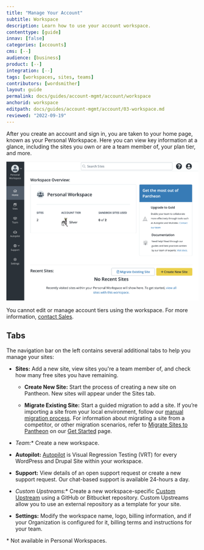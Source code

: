 ```yaml
---
title: "Manage Your Account"
subtitle: Workspace
description: Learn how to use your account workspace.
contenttype: [guide]
innav: [false]
categories: [accounts]
cms: [--]
audience: [business]
product: [--]
integration: [--]
tags: [workspaces, sites, teams]
contributors: [wordsmither]
layout: guide
permalink: docs/guides/account-mgmt/account/workspace
anchorid: workspace
editpath: docs/guides/account-mgmt/account/03-workspace.md
reviewed: "2022-09-19"
---
```


After you create an account and sign in, you are taken to your home page, known as your Personal Workspace.  Here you can view key information at a glance, including the sites you own or are a team member of, your plan tier, and more.

![A screenshot of the new Dashboard homepage with Workspace Overview](../../../../images/dashboard/new-dashboard/workspace-overview.png)

<Alert title="Note" type="info" >

You cannot edit or manage account tiers using the workspace. For more information, [contact Sales](https://pantheon.io/contact-us).

</Alert>

## Tabs

The navigation bar on the left contains several additional tabs to help you manage your sites:

- **Sites:** Add a new site, view sites you're a team member of, and check how many free sites you have remaining.

  - **Create New Site:** Start the process of creating a new site on Pantheon. New sites will appear under the Sites tab.

  - **Migrate Existing Site:** Start a guided migration to add a site. If you’re importing a site from your local environment, follow our [manual migration process](/migrate-manual).  For information about migrating a site from a competitor, or other migration scenarios, refer to [Migrate Sites to Pantheon](/guides/guided/) on our [Get Started](/get-started) page.

- **Team*:** Create a new workspace.

- **Autopilot:** [Autopilot](/guides/autopilot) is Visual Regression Testing (VRT) for every WordPress and Drupal Site within your workspace.

- **Support:** View details of an open support request or create a new support request. Our chat-based support is available 24-hours a day.

- **Custom Upstreams*:** Create a new workspace-specific [Custom Upstream](/guides/custom-upstream) using a GitHub or Bitbucket repository. Custom Upstreams allow you to use an external repository as a template for your site.

- **Settings:** Modify the workspace name, logo, billing information, and if your Organization is configured for it, billing terms and instructions for your team.

\* Not available in Personal Workspaces.

<Alert title="Note" type="info" >

<Partial file="dashboard-login-session-length.md" />

</Alert>
